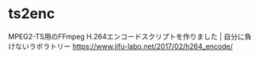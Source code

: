 # ts2enc

MPEG2-TS用のFFmpeg H.264エンコードスクリプトを作りました | 自分に負けないラボラトリー
https://www.jifu-labo.net/2017/02/h264_encode/
